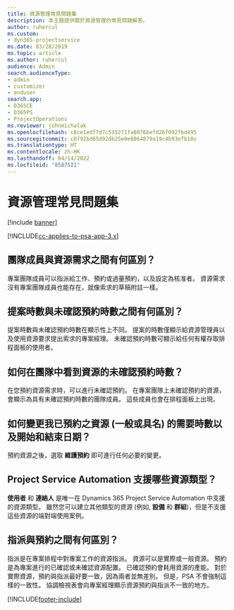 ```yaml
---
title: 資源管理常見問題集
description: 本主題提供關於資源管理的常見問題解答。
author: ruhercul
ms.custom:
- dyn365-projectservice
ms.date: 03/28/2019
ms.topic: article
ms.author: ruhercul
audience: Admin
search.audienceType:
- admin
- customizer
- enduser
search.app:
- D365CE
- D365PS
- ProjectOperations
ms.reviewer: johnmichalak
ms.openlocfilehash: c8ce1edf7d7c535271fa8076befd26f092fbd495
ms.sourcegitcommit: c0792bd65d92db25e0e8864879a19c4b93efb10c
ms.translationtype: HT
ms.contentlocale: zh-HK
ms.lasthandoff: 04/14/2022
ms.locfileid: "8587521"
---
```

# <a name="resource-management-faq"></a>資源管理常見問題集

[!include [banner](../includes/psa-now-project-operations.md)]

[!INCLUDE[cc-applies-to-psa-app-3.x](../includes/cc-applies-to-psa-app-3x.md)]

## <a name="what-is-the-difference-between-a-team-member-and-a-resource-requirement"></a>團隊成員與資源需求之間有何區別？

專案團隊成員可以指派給工作、預約或過量預約，以及設定為核准者。 資源需求沒有專案團隊成員也能存在，就像索求的草稿附註一樣。 

## <a name="what-is-the-difference-between-proposed-and-soft-booked-hours"></a>提案時數與未確認預約時數之間有何區別？

提案時數與未確認預約時數在顯示性上不同。 提案的時數僅顯示給資源管理員以及使用資源要求提出索求的專案經理。 未確認預約時數可顯示給任何有權存取排程面板的使用者。

## <a name="how-can-i-see-the-soft-booked-hours-for-resources-on-a-team"></a>如何在團隊中看到資源的未確認預約時數？

在您預約資源需求時，可以進行未確認預約。 在專案團隊上未確認預約的資源，會顯示為具有未確認預約時數的團隊成員。 這些成員也會在排程面板上出現。

## <a name="how-do-i-change-the-required-hours-and-the-start-and-end-dates-for-a-resource-generic-or-named-that-i-booked"></a>如何變更我已預約之資源 (一般或具名) 的需要時數以及開始和結束日期？

預約資源之後，選取 **維護預約** 即可進行任何必要的變更。

## <a name="what-resources-types-does-project-service-automation-support"></a>Project Service Automation 支援哪些資源類型？

**使用者** 和 **連絡人** 是唯一在 Dynamics 365 Project Service Automation 中支援的資源類型。 雖然您可以建立其他類型的資源 (例如, **設備** 和 **群組**)，但是不支援這些資源的端對端使用案例。

## <a name="what-is-the-difference-between-an-assignment-and-a-booking"></a>指派與預約之間有何區別？

指派是在專案排程中對專案工作的資源指派。 資源可以是實際或一般資源。 預約是為專案進行的已確認或未確認資源配置。 已確認預約會耗用資源的產能。 對於實際資源，預約與指派最好要一致，因為兩者並無差別。 但是，PSA 不會強制這樣的一致性。 協調檢視表會向專案經理顯示資源預約與指派不一致的地方。


[!INCLUDE[footer-include](../includes/footer-banner.md)]
